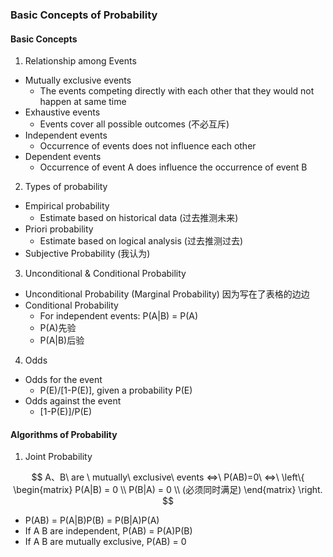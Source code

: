 ### Basic Concepts of Probability

#### Basic Concepts

1. Relationship among Events

* Mutually exclusive events
  * The events competing directly with each other that they would not happen at same time
* Exhaustive events
  * Events cover all possible outcomes (不必互斥)
* Independent events
  * Occurrence of events does not influence each other
* Dependent events
  * Occurrence of event A does influence the occurrence of event B

2. Types of probability

* Empirical probability
  * Estimate based on historical data (过去推测未来)
* Priori probability
  * Estimate based on logical analysis (过去推测过去)
* Subjective Probability (我认为)

3. Unconditional & Conditional Probability

* Unconditional Probability (Marginal Probability) 因为写在了表格的边边
* Conditional Probability
  * For independent events: P(A|B) = P(A)
  * P(A)先验
  * P(A|B)后验

4. Odds

* Odds for the event 
  * P(E)/[1-P(E)], given a probability P(E)
* Odds against the event
  * [1-P(E)]/P(E)

#### Algorithms of Probability

1. Joint Probability

$$
A、B\ are \ mutually\ exclusive\ events <=>\ P(AB)=0\ <=>\ 
\left\{
\begin{matrix}
 P(A|B) = 0 \\
 P(B|A) = 0 \\
 (必须同时满足)
\end{matrix}
\right.
$$

* P(AB) = P(A|B)P(B) = P(B|A)P(A)
* If A B are independent, P(AB) = P(A)P(B)
* If A B are mutually exclusive, P(AB) = 0